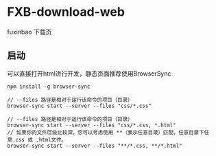 # FXB-download-web
fuxinbao 下载页

## 启动

可以直接打开html进行开发，静态页面推荐使用BrowserSync

```
npm install -g browser-sync

// --files 路径是相对于运行该命令的项目（目录）
browser-sync start --server --files "css/*.css"

// --files 路径是相对于运行该命令的项目（目录）
browser-sync start --server --files "css/*.css, *.html"
// 如果你的文件层级比较深，您可以考虑使用 **（表示任意目录）匹配，任意目录下任意.css 或 .html文件。
browser-sync start --server --files "**/*.css, **/*.html"
```
